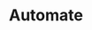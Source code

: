 ---
title: Automate
crosslinks:
- autotldr
- Futurology
- BasicIncome
- videos
- AskAMechanic
- Pyongyang
- artificial
- dailyprogrammer
- CGPGrey
- todayilearned
- ethereum
- BrasilOnReddit
- DeeperTech
---